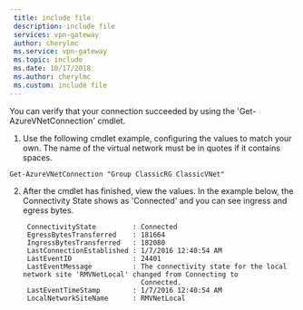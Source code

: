 ```yaml
---
 title: include file
 description: include file
 services: vpn-gateway
 author: cherylmc
 ms.service: vpn-gateway
 ms.topic: include
 ms.date: 10/17/2018
 ms.author: cherylmc
 ms.custom: include file
---
```

You can verify that your connection succeeded by using the 'Get-AzureVNetConnection' cmdlet.

1. Use the following cmdlet example, configuring the values to match your own. The name of the virtual network must be in quotes if it contains spaces.

  ```azurepowershell
  Get-AzureVNetConnection "Group ClassicRG ClassicVNet"
  ```
2. After the cmdlet has finished, view the values. In the example below, the Connectivity State shows as 'Connected' and you can see ingress and egress bytes.

		ConnectivityState         : Connected
		EgressBytesTransferred    : 181664
		IngressBytesTransferred   : 182080
		LastConnectionEstablished : 1/7/2016 12:40:54 AM
		LastEventID               : 24401
		LastEventMessage          : The connectivity state for the local network site 'RMVNetLocal' changed from Connecting to
		                            Connected.
		LastEventTimeStamp        : 1/7/2016 12:40:54 AM
		LocalNetworkSiteName      : RMVNetLocal